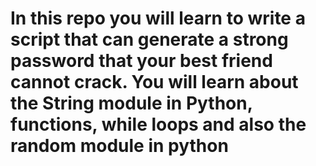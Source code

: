# In this repo you will learn to write a script that can generate a strong password that your best friend cannot crack. You will learn about the String module in Python, functions, while loops and also the random module in python
